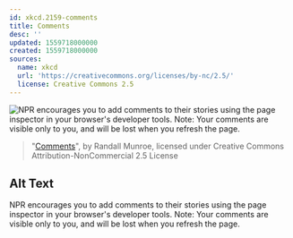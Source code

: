 ```yaml
---
id: xkcd.2159-comments
title: Comments
desc: ''
updated: 1559718000000
created: 1559718000000
sources:
  name: xkcd
  url: 'https://creativecommons.org/licenses/by-nc/2.5/'
  license: Creative Commons 2.5
---
```

![NPR encourages you to add comments to their stories using the page inspector in your browser's developer tools. Note: Your comments are visible only to you, and will be lost when you refresh the page.](https://imgs.xkcd.com/comics/comments.png)
> "[Comments](https://xkcd.com/2159/)", by Randall Munroe, licensed under Creative Commons Attribution-NonCommercial 2.5 License

## Alt Text
NPR encourages you to add comments to their stories using the page inspector in your browser's developer tools. Note: Your comments are visible only to you, and will be lost when you refresh the page.
